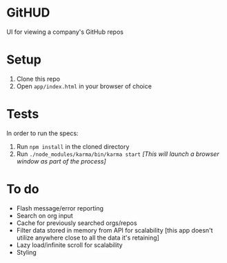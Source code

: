 # GitHUD

UI for viewing a company's GitHub repos

# Setup
1. Clone this repo
2. Open `app/index.html` in your browser of choice

# Tests
In order to run the specs:

1. Run `npm install` in the cloned directory
2. Run `./node_modules/karma/bin/karma start` _[This will launch a browser window as part of the process]_


# To do
- Flash message/error reporting
- Search on org input
- Cache for previously searched orgs/repos
- Filter data stored in memory from API for scalability [this app doesn't utilize anywhere close to all the data it's retaining]
- Lazy load/infinite scroll for scalability
- Styling
